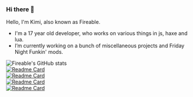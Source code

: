 ### Hi there 👋

Hello, I'm Kimi, also known as Fireable.

- I'm a 17 year old developer, who works on various things in js, haxe and lua.
- I’m currently working on a bunch of miscellaneous projects and Friday Night Funkin' mods.

![Fireable's GitHub stats](https://github-readme-stats.vercel.app/api?username=ItzFireable&show_icons=true&theme=radical&hide_border=true)  
[![Readme Card](https://github-readme-stats.vercel.app/api/pin/?username=ItzFireable&repo=Little-Mans-Meltdown&show_icons=true&theme=radical&hide_border=true)](https://github.com/ItzFireable/Little-Mans-Meltdown)  
[![Readme Card](https://github-readme-stats.vercel.app/api/pin/?username=ItzFireable&repo=VsCamellia&show_icons=true&theme=radical&hide_border=true)](https://github.com/ItzFireable/VsCamellia)  
[![Readme Card](https://github-readme-stats.vercel.app/api/pin/?username=ItzFireable&repo=nvsmi-rich-presence&show_icons=true&theme=radical&hide_border=true)](https://github.com/ItzFireable/nvsmi-rich-presence)  
[![Readme Card](https://github-readme-stats.vercel.app/api/pin/?username=ItzFireable&repo=mania2fnf&show_icons=true&theme=radical&hide_border=true)](https://github.com/ItzFireable/mania2fnf)
